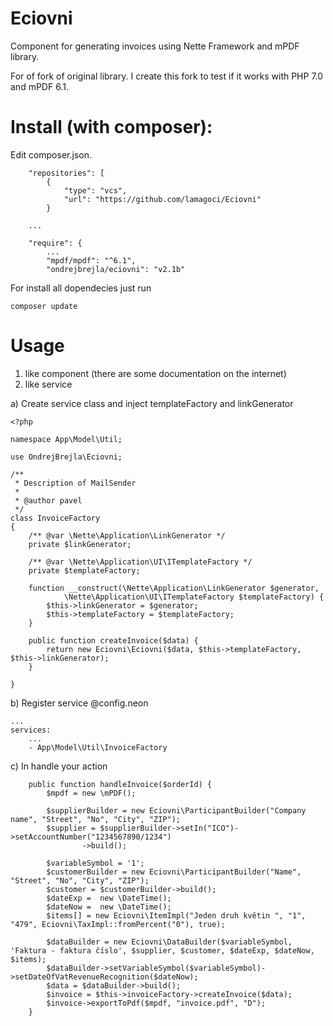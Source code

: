 # Eciovni
Component for generating invoices using Nette Framework and mPDF library.

For of fork of original library. I create this fork to test if it works with PHP 7.0 and mPDF 6.1.

# Install (with composer):

Edit composer.json.

```
    "repositories": [
        {
            "type": "vcs",
            "url": "https://github.com/lamagoci/Eciovni"
        }
        
    ...
    
    "require": {
        ...
        "mpdf/mpdf": "^6.1",
        "ondrejbrejla/eciovni": "v2.1b"
```

For install all dopendecies just run
```
composer update
```

# Usage

1. like component (there are some documentation on the internet)
2. like service

a) Create service class and inject templateFactory and linkGenerator

```
<?php

namespace App\Model\Util;

use OndrejBrejla\Eciovni;

/**
 * Description of MailSender
 *
 * @author pavel
 */
class InvoiceFactory
{
    /** @var \Nette\Application\LinkGenerator */
    private $linkGenerator;

    /** @var \Nette\Application\UI\ITemplateFactory */
    private $templateFactory;
    
    function __construct(\Nette\Application\LinkGenerator $generator,
            \Nette\Application\UI\ITemplateFactory $templateFactory) {
        $this->linkGenerator = $generator;
        $this->templateFactory = $templateFactory;
    }
    
    public function createInvoice($data) {
        return new Eciovni\Eciovni($data, $this->templateFactory, $this->linkGenerator);
    }
    
}
```

b) Register service @config.neon
```
...
services:
    ...
	- App\Model\Util\InvoiceFactory
```

c) In handle your action
```
    public function handleInvoice($orderId) {
        $mpdf = new \mPDF();
        
        $supplierBuilder = new Eciovni\ParticipantBuilder("Company name", "Street", "No", "City", "ZIP");
        $supplier = $supplierBuilder->setIn("ICO")->setAccountNumber("1234567890/1234")
                ->build();
                
        $variableSymbol = '1';
        $customerBuilder = new Eciovni\ParticipantBuilder("Name", "Street", "No", "City", "ZIP");
        $customer = $customerBuilder->build();
        $dateExp =  new \DateTime();
        $dateNow =  new \DateTime();
        $items[] = new Eciovni\ItemImpl("Jeden druh květin ", "1", "479", Eciovni\TaxImpl::fromPercent("0"), true);
        
        $dataBuilder = new Eciovni\DataBuilder($variableSymbol, 'Faktura - faktura číslo', $supplier, $customer, $dateExp, $dateNow, $items);
        $dataBuilder->setVariableSymbol($variableSymbol)->setDateOfVatRevenueRecognition($dateNow);
        $data = $dataBuilder->build();
        $invoice = $this->invoiceFactory->createInvoice($data);
        $invoice->exportToPdf($mpdf, "invoice.pdf", "D");
    }
```
